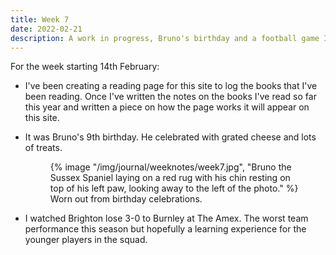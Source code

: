 ```yaml
---
title: Week 7
date: 2022-02-21
description: A work in progress, Bruno's birthday and a football game I'd rather forget about.
---
```


For the week starting 14th February:

- I've been creating a reading page for this site to log the books that I've been reading. Once I've written the notes on the books I've read so far this year and written a piece on how the page works it will appear on this site.

- It was Bruno's 9th birthday. He celebrated with grated cheese and lots of treats.

  <figure>
    {% image "/img/journal/weeknotes/week7.jpg", "Bruno the Sussex Spaniel laying on a red rug with his chin resting on top of his left paw, looking away to the left of the photo." %}
    <figcaption>Worn out from birthday celebrations.</figcaption>
  </figure>

- I watched Brighton lose 3-0 to Burnley at The Amex. The worst team performance this season but hopefully a learning experience for the younger players in the squad.
